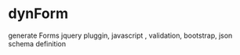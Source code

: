 # dynForm
generate Forms jquery pluggin, javascript , validation, bootstrap, json schema definition
